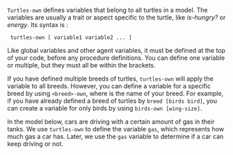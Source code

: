 ﻿`Turtles-own` defines variables that belong to all turtles in a model. The variables are usually a trait or aspect specific to the turtle, like *is-hungry?* or *energy*. Its syntax is :



``` turtles-own [ variable1 variable2 ... ]```



Like global variables and other agent variables, it must be defined at the top of your code, before any procedure definitions. You can define one variable or multiple, but they must all be within the brackets. 



If you have defined multiple breeds of turtles, `turtles-own` will apply the variable to all breeds. However, you can define a variable for a specific breed by using `<breed>-own`, where **<breed>** is the name of your breed. For example, if you have already defined a breed of turtles by `breed [birds bird]`, you can create a variable for only birds by using `birds-own [wing-size]`. 



In the model below, cars are driving with a certain amount of gas in their tanks. We use `turtles-own` to define the variable `gas`, which represents how much gas a car has. Later, we use the `gas` variable to determine if a car can keep driving or not.
